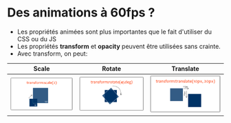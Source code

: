 Des animations à 60fps ?
========================

+ Les propriétés animées sont plus importantes que le fait d'utiliser du CSS ou du JS
+ Les propriétés **transform** et **opacity** peuvent être utilisées sans crainte.
+ Avec transform, on peut:

| **Scale** | **Rotate** | **Translate** |
| --------- | ---------- | ------------- |
| ![transform scale](../assets/transform-scale.png) | ![transform rotate](../assets/transform-rotate.png) | ![transform translate](../assets/transform-translate.png) |
